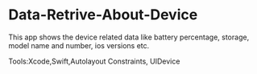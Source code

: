 # Data-Retrive-About-Device

This app shows the device related data like battery percentage, storage, model name and number, ios versions etc.

Tools:Xcode,Swift,Autolayout Constraints, UIDevice
